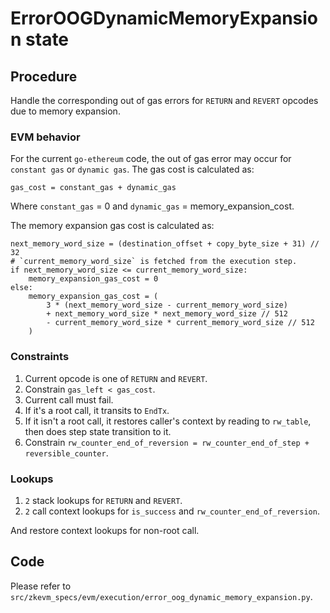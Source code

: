 # ErrorOOGDynamicMemoryExpansion state

## Procedure

Handle the corresponding out of gas errors for `RETURN` and `REVERT` opcodes due to memory expansion.

### EVM behavior

For the current `go-ethereum` code, the out of gas error may occur for `constant gas` or `dynamic gas`. The gas cost is calculated as:

```
gas_cost = constant_gas + dynamic_gas

```
Where `constant_gas` = 0 and `dynamic_gas` = memory_expansion_cost.

The memory expansion gas cost is calculated as:

```
next_memory_word_size = (destination_offset + copy_byte_size + 31) // 32
# `current_memory_word_size` is fetched from the execution step.
if next_memory_word_size <= current_memory_word_size:
    memory_expansion_gas_cost = 0
else:
    memory_expansion_gas_cost = (
        3 * (next_memory_word_size - current_memory_word_size)
        + next_memory_word_size * next_memory_word_size // 512
        - current_memory_word_size * current_memory_word_size // 512
    )
```

### Constraints

1. Current opcode is one of `RETURN` and `REVERT`.
2. Constrain `gas_left < gas_cost`.
3. Current call must fail.
4. If it's a root call, it transits to `EndTx`.
5. If it isn't a root call, it restores caller's context by reading to `rw_table`, then does step state transition to it.
6. Constrain `rw_counter_end_of_reversion = rw_counter_end_of_step + reversible_counter`.

### Lookups

1. `2` stack lookups for `RETURN` and `REVERT`.
2. `2` call context lookups for `is_success` and `rw_counter_end_of_reversion`.

And restore context lookups for non-root call.

## Code

Please refer to `src/zkevm_specs/evm/execution/error_oog_dynamic_memory_expansion.py`.
